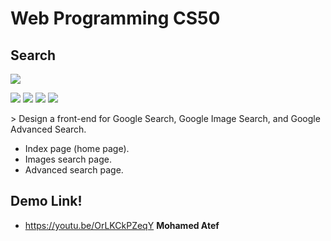 # **Web Programming CS50**

## **Search**

![](https://www.google.com/images/branding/googlelogo/1x/googlelogo_color_272x92dp.png)

![](https://img.shields.io/badge/author-@atefdodo-blue.svg?style=flat)    ![](https://img.shields.io/badge/build-HTML5-red.svg?style=flat)  ![](https://img.shields.io/badge/Valid-W3C_CSS-green.svg?style=flat)  ![](https://img.shields.io/badge/build-font_awasome-blueviolet.svg?style=flat)

<P>
> Design a front-end for Google Search, Google Image Search, and Google Advanced Search.



  - Index page (home page).
  - Images search page.
  - Advanced search page.

## **Demo Link!**

  - https://youtu.be/OrLKCkPZeqY
**Mohamed Atef**